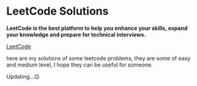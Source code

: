 # LeetCode Solutions

**LeetCode is the best platform to help you enhance your skills, expand your knowledge and prepare for technical interviews.**

[LeetCode](https://leetcode.com/problemset/all/)

here are my solutions of some leetcode problems, they are some of easy and medium level, I hope they can be useful for someone. 

Updating...😉






